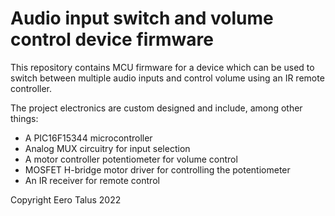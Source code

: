 # Audio input switch and volume control device firmware

This repository contains MCU firmware for a device which can
be used to switch between multiple audio inputs and control
volume using an IR remote controller.

The project electronics are custom designed and include, among other things:

  - A PIC16F15344 microcontroller
  - Analog MUX circuitry for input selection
  - A motor controller potentiometer for volume control
  - MOSFET H-bridge motor driver for controlling the potentiometer
  - An IR receiver for remote control

Copyright Eero Talus 2022
